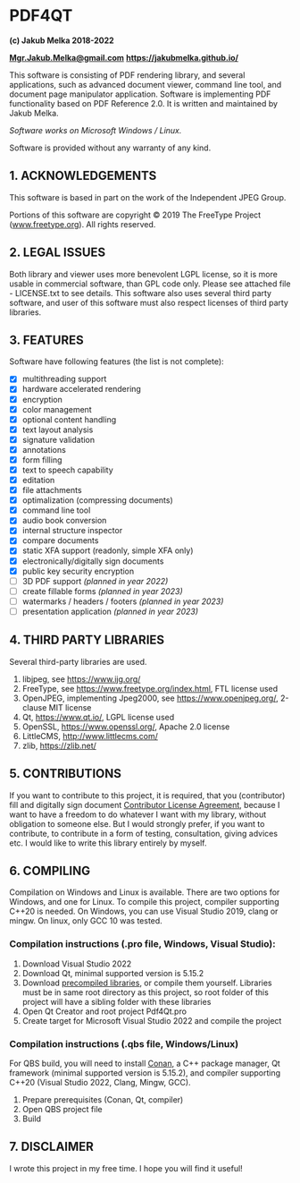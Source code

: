 
# PDF4QT
**(c) Jakub Melka 2018-2022**

**Mgr.Jakub.Melka@gmail.com**
**https://jakubmelka.github.io/**

This software is consisting of PDF rendering library, and several
applications, such as advanced document viewer, command line tool,
and document page manipulator application. Software is implementing PDF
functionality based on PDF Reference 2.0. It is written and maintained
by Jakub Melka.

*Software works on Microsoft Windows / Linux.*

Software is provided without any warranty of any kind.

## 1. ACKNOWLEDGEMENTS

This software is based in part on the work of the Independent JPEG Group.

Portions of this software are copyright © 2019 The FreeType
Project (www.freetype.org). All rights reserved.

## 2. LEGAL ISSUES

Both library and viewer uses more benevolent LGPL license, so it is more
usable in commercial software, than GPL code only. Please see attached
file - LICENSE.txt to see details. This software also uses several
third party software, and user of this software must also respect licenses
of third party libraries.

## 3. FEATURES

Software have following features (the list is not complete):

- [x] multithreading support
- [x] hardware accelerated rendering
- [x] encryption
- [x] color management
- [x] optional content handling
- [x] text layout analysis
- [x] signature validation
- [x] annotations
- [x] form filling
- [x] text to speech capability
- [x] editation
- [x] file attachments
- [x] optimalization (compressing documents)
- [x] command line tool
- [x] audio book conversion
- [x] internal structure inspector
- [x] compare documents
- [x] static XFA support (readonly, simple XFA only)
- [x] electronically/digitally sign documents
- [x] public key security encryption
- [ ] 3D PDF support *(planned in year 2022)*
- [ ] create fillable forms *(planned in year 2023)*
- [ ] watermarks / headers / footers *(planned in year 2023)*
- [ ] presentation application *(planned in year 2023)*

## 4. THIRD PARTY LIBRARIES

Several third-party libraries are used.

1. libjpeg, see https://www.ijg.org/
2. FreeType, see https://www.freetype.org/index.html, FTL license used
3. OpenJPEG, implementing Jpeg2000, see https://www.openjpeg.org/, 2-clause MIT license
4. Qt, https://www.qt.io/, LGPL license used
5. OpenSSL, https://www.openssl.org/, Apache 2.0 license
6. LittleCMS, http://www.littlecms.com/
7. zlib, https://zlib.net/

## 5. CONTRIBUTIONS

If you want to contribute to this project, it is required, that you (contributor)
fill and digitally sign document [Contributor License Agreement](CLA/Contributor_License_Agreement.pdf),
because I want to have a freedom to do whatever I want with my library, without obligation
to someone else. But I would strongly prefer, if you want to contribute, to contribute
in a form of testing, consultation, giving advices etc. I would like to write this library
entirely by myself.

## 6. COMPILING

Compilation on Windows and Linux is available. There are two options for Windows,
and one for Linux. To compile this project, compiler supporting C++20 is needed.
On Windows, you can use Visual Studio 2019, clang or mingw. On linux, only GCC 10
was tested.

### Compilation instructions (.pro file, Windows, Visual Studio):
1. Download Visual Studio 2022
2. Download Qt, minimal supported version is 5.15.2
3. Download [precompiled libraries](https://github.com/JakubMelka/PdfForQt-Dependencies),
   or compile them yourself. Libraries must be in same root directory as this project,
   so root folder of this project will have a sibling folder with these libraries
4. Open Qt Creator and root project Pdf4Qt.pro
5. Create target for Microsoft Visual Studio 2022 and compile the project

### Compilation instructions (.qbs file, Windows/Linux)
For QBS build, you will need to install [Conan](https://conan.io/), a C++ package manager, Qt framework
(minimal supported version is 5.15.2), and compiler supporting C++20 (Visual Studio 2022, Clang, Mingw,
GCC).
1. Prepare prerequisites (Conan, Qt, compiler)
2. Open QBS project file
3. Build

## 7. DISCLAIMER

I wrote this project in my free time. I hope you will find it useful!

